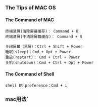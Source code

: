 ### The Tips of MAC OS

#### The Command of MAC

	终端清屏(清除屏幕缓存)： Command + K
	终端清屏(不清除屏幕缓存)： Command + R

    关闭屏幕（黑屏）：Ctrl + Shift + Power
    睡眠(sleep)：Cmd + Opt + Power
    重启(restart)： Cmd + Ctrl + Power
    关机(shutdown)：Cmd + Ctrl + Opt + Power

#### The Command of Shell
    
    shell 的 preference：Cmd + i

### mac用法`
